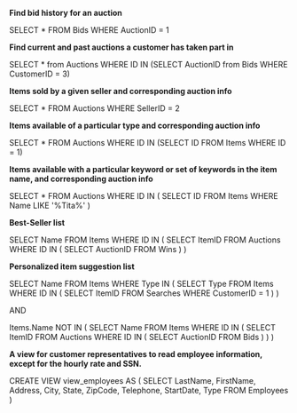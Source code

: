 **Find bid history for an auction**

SELECT * FROM Bids WHERE AuctionID = 1

**Find current and past auctions a customer has taken part in**

SELECT * from Auctions WHERE ID IN (SELECT AuctionID from Bids WHERE CustomerID = 3)

**Items sold by a given seller and corresponding auction info**

SELECT * FROM Auctions WHERE SellerID = 2

**Items available of a particular type and corresponding auction info**

SELECT * FROM Auctions WHERE ID IN (SELECT ID FROM Items WHERE ID = 1)

**Items available with a particular keyword or set of keywords in the item name, and corresponding auction info**

SELECT * 
FROM Auctions 
WHERE ID IN (
  SELECT ID 
  FROM Items 
  WHERE Name 
  LIKE '%Tita%'
)

**Best-Seller list**

SELECT Name 
FROM Items 
WHERE ID IN (
  SELECT ItemID 
  FROM Auctions 
  WHERE ID IN (
    SELECT AuctionID 
    FROM Wins
  )
)

**Personalized item suggestion list**

SELECT Name 
FROM Items 
WHERE Type IN (
  SELECT Type 
  FROM Items 
  WHERE ID IN (
    SELECT ItemID 
    FROM Searches 
    WHERE CustomerID = 1
  )
) 

AND 

Items.Name NOT IN (
  SELECT Name 
  FROM Items 
  WHERE ID IN (
    SELECT ItemID 
    FROM Auctions
    WHERE ID IN (
      SELECT AuctionID
      FROM Bids
    )
  )
)

**A view for customer representatives to read employee information, except for the hourly rate and SSN.**

CREATE VIEW view_employees AS (
	SELECT LastName, FirstName, Address, City, State, ZipCode, Telephone, StartDate, Type
	FROM Employees
)
